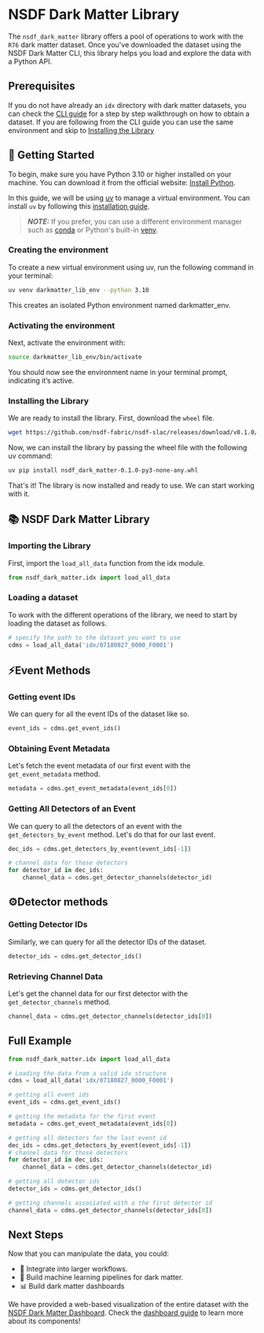 # NSDF Dark Matter Library

The `nsdf_dark_matter` library offers a pool of operations to work with the `R76` dark matter dataset.
Once you've downloaded the dataset using the NSDF Dark Matter CLI, this library helps you load and explore the data with a Python API.

## Prerequisites

If you do not have already an `idx` directory with dark matter datasets, you can check the [CLI guide](./cli.md) for a step by step walkthrough
on how to obtain a dataset. If you are following from the CLI guide you can use the same environment and skip to [Installing the Library](#installing-the-library)

## 🚀 Getting Started

To begin, make sure you have Python 3.10 or higher installed on your machine. You can download it from the official website: [Install Python](https://www.python.org/downloads/).

In this guide, we will be using [uv](https://docs.astral.sh/uv/) to manage a virtual environment. You can install `uv` by following this [installation guide](https://docs.astral.sh/uv/getting-started/installation/).

> **_NOTE:_** If you prefer, you can use a different environment manager such as [conda](https://www.anaconda.com/docs/getting-started/miniconda/main) or Python's built-in [venv](https://docs.python.org/3/library/venv.html).

### Creating the environment

To create a new virtual environment using uv, run the following command in your terminal:

```bash
uv venv darkmatter_lib_env --python 3.10
```

This creates an isolated Python environment named darkmatter_env.

### Activating the environment

Next, activate the environment with:

```bash
source darkmatter_lib_env/bin/activate
```

You should now see the environment name in your terminal prompt, indicating it’s active.

### Installing the Library

We are ready to install the library. First, download the `wheel` file.

```bash
wget https://github.com/nsdf-fabric/nsdf-slac/releases/download/v0.1.0/nsdf_dark_matter-0.1.0-py3-none-any.whl
```

Now, we can install the library by passing the wheel file with the following uv command:

```bash
uv pip install nsdf_dark_matter-0.1.0-py3-none-any.whl
```

That's it! The library is now installed and ready to use. We can start working with it.

## 📚 NSDF Dark Matter Library

### Importing the Library

First, import the `load_all_data` function from the idx module.

```python
from nsdf_dark_matter.idx import load_all_data
```

### Loading a dataset

To work with the different operations of the library, we need to start by loading the dataset as follows.

```python
# specify the path to the dataset you want to use
cdms = load_all_data('idx/07180827_0000_F0001')
```

## ⚡Event Methods

### Getting event IDs

We can query for all the event IDs of the dataset like so.

```python
event_ids = cdms.get_event_ids()
```

### Obtaining Event Metadata

Let's fetch the event metadata of our first event with the `get_event_metadata` method.

```python
metadata = cdms.get_event_metadata(event_ids[0])
```

### Getting All Detectors of an Event

We can query to all the detectors of an event with the `get_detectors_by_event` method.
Let's do that for our last event.

```python
dec_ids = cdms.get_detectors_by_event(event_ids[-1])

# channel data for those detectors
for detector_id in dec_ids:
    channel_data = cdms.get_detector_channels(detector_id)
```

## ⚙️Detector methods

### Getting Detector IDs

Similarly, we can query for all the detector IDs of the dataset.

```python
detector_ids = cdms.get_detector_ids()
```

### Retrieving Channel Data

Let's get the channel data for our first detector with the `get_detector_channels` method.

```python
channel_data = cdms.get_detector_channels(detector_ids[0])
```

## Full Example

```python
from nsdf_dark_matter.idx import load_all_data

# Loading the data from a valid idx structure
cdms = load_all_data('idx/07180827_0000_F0001')

# getting all event ids
event_ids = cdms.get_event_ids()

# getting the metadata for the first event
metadata = cdms.get_event_metadata(event_ids[0])

# getting all detectors for the last event id
dec_ids = cdms.get_detectors_by_event(event_ids[-1])
# channel data for those detectors
for detector_id in dec_ids:
    channel_data = cdms.get_detector_channels(detector_id)

# getting all detector ids
detector_ids = cdms.get_detector_ids()

# getting channels associated with a the first detector id
channel_data = cdms.get_detector_channels(detector_ids[0])
```

## Next Steps

Now that you can manipulate the data, you could:

- 🔄 Integrate into larger workflows.
- 🤖 Build machine learning pipelines for dark matter.
- 📊 Build dark matter dashboards

We have provided a web-based visualization of the entire dataset with the [NSDF Dark Matter Dashboard](https://services.nationalsciencedatafabric.org/darkmatter). Check the [dashboard guide](./dashboard.md) to learn more about its components!

